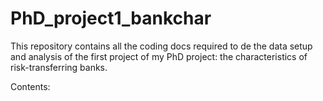 # PhD_project1_bankchar

This repository contains all the coding docs required to de the data setup and analysis of the first project of my PhD project: the characteristics of risk-transferring banks. 

Contents:
